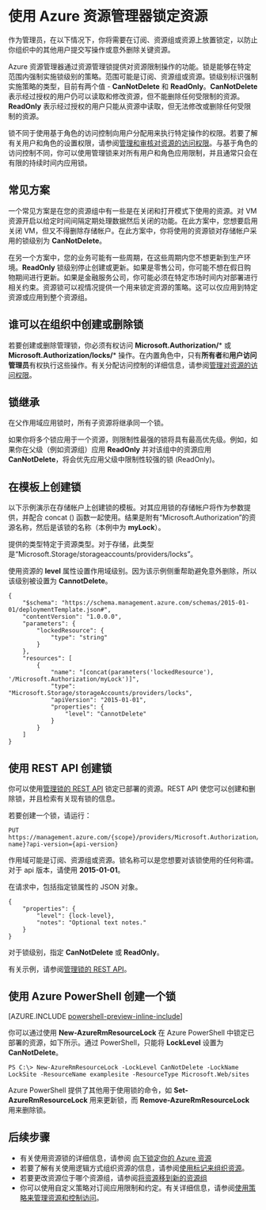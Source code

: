 <properties 
	pageTitle="使用资源管理器锁定资源 | Microsoft Azure" 
	description="通过对所有用户和角色应用限制，来防止用户更新或删除特定的资源。" 
	services="azure-resource-manager" 
	documentationCenter="" 
	authors="tfitzmac" 
	manager="wpickett" 
	editor=""/>

<tags 
	ms.service="azure-resource-manager" 
	ms.date="10/28/2015" 
	wacn.date="12/31/2015"/>

# 使用 Azure 资源管理器锁定资源

作为管理员，在以下情况下，你将需要在订阅、资源组或资源上放置锁定，以防止你组织中的其他用户提交写操作或意外删除关键资源。

Azure 资源管理器通过资源管理锁提供对资源限制操作的功能。锁是能够在特定范围内强制实施锁级别的策略。范围可能是订阅、资源组或资源。锁级别标识强制实施策略的类型，目前有两个值 - **CanNotDelete** 和 **ReadOnly**。**CanNotDelete** 表示经过授权的用户仍可以读取和修改资源，但不能删除任何受限制的资源。**ReadOnly** 表示经过授权的用户只能从资源中读取，但无法修改或删除任何受限制的资源。

锁不同于使用基于角色的访问控制向用户分配用来执行特定操作的权限。若要了解有关用户和角色的设置权限，请参阅[管理和审核对资源的访问权限](/documentation/articles/resource-group-rbac)。与基于角色的访问控制不同，你可以使用管理锁来对所有用户和角色应用限制，并且通常只会在有限的持续时间内应用锁。

## 常见方案

一个常见方案是在您的资源组中有一些是在关闭和打开模式下使用的资源。对 VM 资源开启以给定时间间隔定期处理数据然后关闭的功能。在此方案中，您想要启用关闭 VM，但又不得删除存储帐户。在此方案中，你将使用的资源锁对存储帐户采用的锁级别为 **CanNotDelete**。

在另一个方案中，您的业务可能有一些周期，在这些周期内您不想更新到生产环境。**ReadOnly** 锁级别停止创建或更新。如果是零售公司，你可能不想在假日购物期间进行更新。如果是金融服务公司，你可能必须在特定市场时间内对部署进行相关约束。资源锁可以视情况提供一个用来锁定资源的策略。这可以仅应用到特定资源或应用到整个资源组。

## 谁可以在组织中创建或删除锁

若要创建或删除管理锁，你必须有权访问 **Microsoft.Authorization/*** 或 **Microsoft.Authorization/locks/*** 操作。在内置角色中，只有**所有者**和**用户访问管理员**有权执行这些操作。有关分配访问控制的详细信息，请参阅[管理对资源的访问权限](/documentation/articles/resource-group-rbac)。

## 锁继承

在父作用域应用锁时，所有子资源将继承同一个锁。

如果你将多个锁应用于一个资源，则限制性最强的锁将具有最高优先级。例如，如果你在父级（例如资源组）应用 **ReadOnly** 并对该组中的资源应用 **CanNotDelete**，将会优先应用父级中限制性较强的锁 (ReadOnly)。

## 在模板上创建锁

以下示例演示在存储帐户上创建锁的模板。对其应用锁的存储帐户将作为参数提供，并配合 concat () 函数一起使用。结果是附有“Microsoft.Authorization”的资源名称，然后是该锁的名称（本例中为 **myLock**）。

提供的类型特定于资源类型。对于存储，此类型是“Microsoft.Storage/storageaccounts/providers/locks”。

使用资源的 **level** 属性设置作用域级别。因为该示例侧重帮助避免意外删除，所以该级别被设置为 **CannotDelete**。

    {
        "$schema": "https://schema.management.azure.com/schemas/2015-01-01/deploymentTemplate.json#",
        "contentVersion": "1.0.0.0",
        "parameters": {
            "lockedResource": {
                "type": "string"
            }
        },
        "resources": [
            {
                "name": "[concat(parameters('lockedResource'), '/Microsoft.Authorization/myLock')]",
                "type": "Microsoft.Storage/storageAccounts/providers/locks",
                "apiVersion": "2015-01-01",
                "properties": {
	                "level": "CannotDelete"
                }
            }
        ]
    }

## 使用 REST API 创建锁

你可以使用[管理锁的 REST API](https://msdn.microsoft.com/zh-cn/library/azure/mt204563.aspx) 锁定已部署的资源。REST API 使您可以创建和删除锁，并且检索有关现有锁的信息。

若要创建一个锁，请运行：

    PUT https://management.azure.com/{scope}/providers/Microsoft.Authorization/locks/{lock-name}?api-version={api-version}

作用域可能是订阅、资源组或资源。锁名称可以是您想要对该锁使用的任何称谓。对于 api 版本，请使用 **2015-01-01**。

在请求中，包括指定锁属性的 JSON 对象。

    {
        "properties": {
            "level": {lock-level},
            "notes": "Optional text notes."
        }
    } 

对于锁级别，指定 **CanNotDelete** 或 **ReadOnly**。

有关示例，请参阅[管理锁的 REST API](https://msdn.microsoft.com/zh-cn/library/azure/mt204563.aspx)。

## 使用 Azure PowerShell 创建一个锁

[AZURE.INCLUDE [powershell-preview-inline-include](../includes/powershell-preview-inline-include.md)]

你可以通过使用 **New-AzureRmResourceLock** 在 Azure PowerShell 中锁定已部署的资源，如下所示。通过 PowerShell，只能将 **LockLevel** 设置为 **CanNotDelete**。

    PS C:\> New-AzureRmResourceLock -LockLevel CanNotDelete -LockName LockSite -ResourceName examplesite -ResourceType Microsoft.Web/sites

Azure PowerShell 提供了其他用于使用锁的命令，如 **Set-AzureRmResourceLock** 用来更新锁，而 **Remove-AzureRmResourceLock** 用来删除锁。

## 后续步骤

- 有关使用资源锁的详细信息，请参阅 [向下锁定你的 Azure 资源](http://blogs.msdn.com/b/cloud_solution_architect/archive/2015/06/18/lock-down-your-azure-resources.aspx)
- 若要了解有关使用逻辑方式组织资源的信息，请参阅[使用标记来组织资源](/documentation/articles/resource-group-using-tags)。
- 若要更改资源位于哪个资源组，请参阅[将资源移到新的资源组](/documentation/articles/resource-group-move-resources)
- 你可以使用自定义策略对订阅应用限制和约定。有关详细信息，请参阅[使用策略来管理资源和控制访问](/documentation/articles/resource-manager-policy)。

<!---HONumber=Mooncake_1221_2015-->
